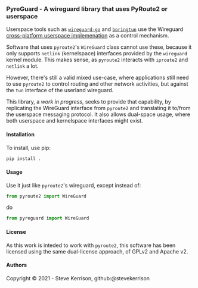 ### PyreGuard - A wireguard library that uses PyRoute2 or userspace

Userspace tools such as [`wireguard-go`](https://git.zx2c4.com/wireguard-go)
and [`boringtun`](https://github.com/cloudflare/boringtun) use the Wireguard
[cross-platform userspace implemenation](https://www.wireguard.com/xplatform/)
as a control mechanism.

Software that uses `pyroute2`'s `WireGuard` class cannot use these, because
it only supports `netlink` (kernelspace) interfaces provided by the `wireguard`
kernel module. This makes sense, as `pyroute2` interacts with `iproute2`
and `netlink` a lot.

However, there's still a valid mixed use-case, where applications still need
to use `pyroute2` to control routing and other network activities, but against
the `tun` interface of the userland wireguard.

This library, a _work in progress_, seeks to provide that capability, by
replicating the WireGuard interface from `pyroute2` and translating it to/from
the userspace messaging protocol. It also allows dual-space usage, where
both userspace and kernelspace interfaces might exist.

#### Installation

To install, use pip:

```bash
pip install .
```

#### Usage

Use it just like `pyroute2`'s wireguard, except instead of:

```python
from pyroute2 import WireGuard
```

do

```python
from pyreguard import WireGuard
```

#### License

As this work is inteded to work with `pyroute2`, this software has been
licensed using the same dual-license approach, of GPLv2 and Apache v2.

#### Authors

Copyright &copy; 2021 - Steve Kerrison, github:@stevekerrison
